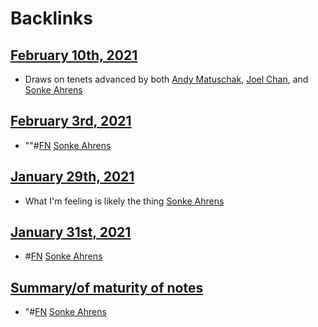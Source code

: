 
# Backlinks
## [February 10th, 2021](<February 10th, 2021.md>)
- Draws on tenets advanced by both [Andy Matuschak](<Andy Matuschak.md>), [Joel Chan](<Joel Chan.md>), and [Sonke Ahrens](<Sonke Ahrens.md>)

## [February 3rd, 2021](<February 3rd, 2021.md>)
- ""#[FN](<FN.md>) [Sonke Ahrens](<Sonke Ahrens.md>)

## [January 29th, 2021](<January 29th, 2021.md>)
- What I'm feeling is likely the thing [Sonke Ahrens](<Sonke Ahrens.md>)

## [January 31st, 2021](<January 31st, 2021.md>)
- #[FN](<FN.md>) [Sonke Ahrens](<Sonke Ahrens.md>)

## [Summary/of maturity of notes](<Summary/of maturity of notes.md>)
- "#[FN](<FN.md>) [Sonke Ahrens](<Sonke Ahrens.md>)

